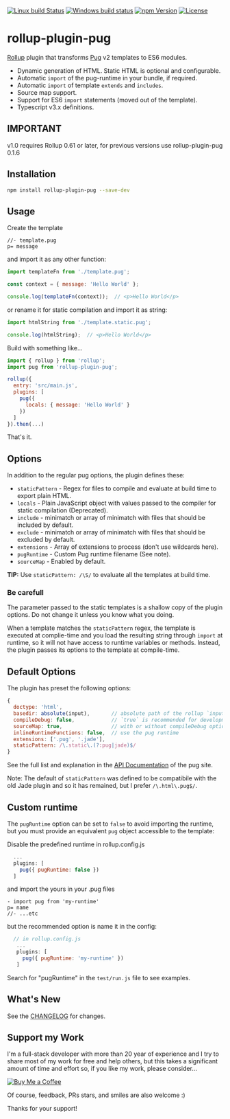 [![Linux build Status][build-image]][build-url]
[![Windows build status][appveyor-image]][appveyor-url]
[![npm Version][npm-image]][npm-url]
[![License][license-image]][license-url]

# rollup-plugin-pug

[Rollup](https://github.com/rollup/rollup) plugin that transforms [Pug](https://pugjs.org) v2 templates to ES6 modules.

* Dynamic generation of HTML. Static HTML is optional and configurable.
* Automatic `import` of the pug-runtime in your bundle, if required.
* Automatic `import` of template `extends` and `includes`.
* Source map support.
* Support for ES6 `import` statements (moved out of the template).
* Typescript v3.x definitions.

## IMPORTANT

v1.0 requires Rollup 0.61 or later, for previous versions use rollup-plugin-pug 0.1.6

## Installation

```bash
npm install rollup-plugin-pug --save-dev
```

## Usage

Create the template

```jade
//- template.pug
p= message
```

and import it as any other function:

```js
import templateFn from './template.pug';

const context = { message: 'Hello World' };

console.log(templateFn(context));  // <p>Hello World</p>
```

or rename it for static compilation and import it as string:

```js
import htmlString from './template.static.pug';

console.log(htmlString);  // <p>Hello World</p>
```

Build with something like...

```js
import { rollup } from 'rollup';
import pug from 'rollup-plugin-pug';

rollup({
  entry: 'src/main.js',
  plugins: [
    pug({
      locals: { message: 'Hello World' }
    })
  ]
}).then(...)
```

That's it.


## Options

In addition to the regular pug options, the plugin defines these:

- `staticPattern` - Regex for files to compile and evaluate at build time to export plain HTML.
- `locals` - Plain JavaScript object with values passed to the compiler for static compilation (Deprecated).
- `include` - minimatch or array of minimatch with files that should be included by default.
- `exclude` - minimatch or array of minimatch with files that should be excluded by default.
- `extensions` - Array of extensions to process (don't use wildcards here).
- `pugRuntime` - Custom Pug runtime filename (See note).
- `sourceMap` - Enabled by default.

**TIP:** Use `staticPattern: /\S/` to evaluate all the templates at build time.

### Be carefull

The parameter passed to the static templates is a shallow copy of the plugin options. Do not change it unless you know what you doing.

When a template matches the `staticPattern` regex, the template is executed at complie-time and you load the resulting string through `import` at runtime, so it will not have access to runtime variables or methods. Instead, the plugin passes its options to the template at compile-time.


## Default Options

The plugin has preset the following options:

```js
{
  doctype: 'html',
  basedir: absolute(input),       // absolute path of the rollup `input` option
  compileDebug: false,            // `true` is recommended for development
  sourceMap: true,                // with or without compileDebug option
  inlineRuntimeFunctions: false,  // use the pug runtime
  extensions: ['.pug', '.jade'],
  staticPattern: /\.static\.(?:pug|jade)$/
}
```

See the full list and explanation in the [API Documentation](https://pugjs.org/api/reference.html) of the pug site.

Note: The default of `staticPattern` was defined to be compatibile with the old Jade plugin and so it has remained, but I prefer `/\.html\.pug$/`.


## Custom runtime

The `pugRuntime` option can be set to `false` to avoid importing the runtime, but you must provide an equivalent `pug` object accessible to the template:

Disable the predefined runtime in rollup.config.js
```js
  ...
  plugins: [
    pug({ pugRuntime: false })
  ]
```

and import the yours in your .pug files
```jade
- import pug from 'my-runtime'
p= name
//- ...etc
```

but the recommended option is name it in the config:
```js
  // in rollup.config.js
   ...
   plugins: [
     pug({ pugRuntime: 'my-runtime' })
   ]
```

Search for "pugRuntime" in the `test/run.js` file to see examples.


## What's New

See the [CHANGELOG](CHANGELOG.md) for changes.


## Support my Work

I'm a full-stack developer with more than 20 year of experience and I try to share most of my work for free and help others, but this takes a significant amount of time and effort so, if you like my work, please consider...

[![Buy Me a Coffee][bmc-image]][bmc-url]

Of course, feedback, PRs stars, and smiles are also welcome :)

Thanks for your support!

[build-image]:    https://travis-ci.org/aMarCruz/rollup-plugin-pug.svg?branch=master
[build-url]:      https://travis-ci.org/aMarCruz/rollup-plugin-pug
[appveyor-image]: https://ci.appveyor.com/api/projects/status/us75417f6ls7yjik/branch/master?svg=true
[appveyor-url]:   https://ci.appveyor.com/project/aMarCruz/rollup-plugin-pug/branch/master
[npm-image]:      https://img.shields.io/npm/v/rollup-plugin-pug.svg
[npm-url]:        https://www.npmjs.com/package/rollup-plugin-pug
[license-image]:  https://img.shields.io/npm/l/express.svg
[license-url]:    https://github.com/aMarCruz/rollup-plugin-pug/blob/master/LICENSE
[bmc-image]:      https://www.buymeacoffee.com/assets/img/custom_images/orange_img.png
[bmc-url]:        https://www.buymeacoffee.com/aMarCruz
